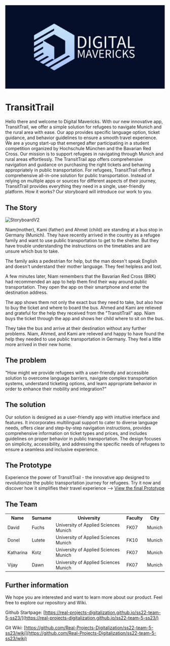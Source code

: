 <img src="./2023_05_16-Logo.png" alt="Logo" class="inline"/>

# TransitTrail

Hello there and welcome to Digital Mavericks. With our new innovative app, TransitTrail, we offer a simple solution for refugees to navigate Munich and the rural area with ease. Our app provides specific language option, ticket guidance, and behavior guidelines to ensure a smooth travel experience.
We are a young start-up that emerged after participating in a student competition organized by Hochschule München and the Bavarian Red Cross. Our mission is to support refugees in navigating through Munich and rural areas effortlessly. The TransitTrail app offers comprehensive navigation and guidance on purchasing the right tickets and behaving appropriately in public transportation. For refugees, TransitTrail offers a comprehensive all-in-one solution for public transportation. Instead of relying on multiple apps or sources for different aspects of their journey, TransitTrail provides everything they need in a single, user-friendly platform. How it works? Our storyboard will introduce our work to you.

## The Story

<img src="./2023_04_30-StoryboardV2.png" alt="StoryboardV2" class="inline"/>


Niam(mother), Kami (father) and Ahmet (child) are standing at a bus stop in Germany (Munich). They have recently arrived in the country as a refugee family and want to use public transportation to get to the shelter. But they have trouble understanding the instructions on the timetables and are unsure which bus to take.

The family asks a pedestrian for help, but the man doesn't speak English and doesn't understand their mother language. They feel helpless and lost.

A few minutes later, Niam remembers that the Bavarian Red Cross (BRK) had recommended an app to help them find their way around public transportation. They open the app on their smartphone and enter the destination address.

The app shows them not only the exact bus they need to take, but also how to buy the ticket and where to board the bus. Ahmed and Kami are relieved and grateful for the help they received from the "TransitTrail" app. Niam buys the ticket through the app and shows her child where to sit on the bus.

They take the bus and arrive at their destination without any further problems. Niam, Ahmed, and Kami are relieved and happy to have found the help they needed to use public transportation in Germany. They feel a little more arrived in their new home.

## The problem
"How might we provide refugees with a user-friendly and accessible solution to overcome language barriers, navigate complex transportation systems, understand ticketing options, and learn appropriate behavior in order to enhance their mobility and integration?"

## The solution
Our solution is designed as a user-friendly app with intuitive interface and features. It incorporates multilingual support to cater to diverse language needs, offers clear and step-by-step navigation instructions, provides comprehensive information on ticket types and prices, and includes guidelines on proper behavior in public transportation. The design focuses on simplicity, accessibility, and addressing the specific needs of refugees to ensure a seamless and inclusive experience.

## The Prototype
Experience the power of TransitTrail - the innovative app designed to revolutionize the public transportation journey for refugees. Try it now and discover how it simplifies their travel experience --> 
[View the final Prototype](https://www.figma.com/proto/totawtIjV2GnzCP89MHO1a/Team-Canvas?type=design&node-id=142-1385&scaling=scale-down&page-id=106%3A8&starting-point-node-id=142%3A1385)

## The Team

<table>
  <tr>
    <th> Name </th>
    <th> Surname </th>
    <th> University </th>
    <th> Faculty </th>
    <th> City </th>
  </tr>
  <tr>
    <td> David </td>
    <td> Fuchs </td>
    <td> University of Applied Sciences Munich </td>
    <td> FK07 </td>
    <td> Munich </td>
  </tr>
  <tr>
    <td> Donel </td>
    <td> Lutete </td>
    <td> University of Applied Sciences Munich </td>
    <td> FK10 </td>
    <td> Munich </td>
  </tr>
  <tr>
    <td> Katharina </td>
    <td> Kotz </td>
    <td> University of Applied Sciences Munich </td>
    <td> FK07 </td>
    <td> Munich </td>
  </tr>
  <tr>
    <td> Vijay </td>
    <td> Dawn </td>
    <td> University of Applied Sciences Munich </td>
    <td> FK07 </td>
    <td> Munich </td>
  </tr>
</table>

## Further information
We hope you are interested and want to learn more about our product. Feel free to explore our repository and Wiki.

Github Startpage: [https://real-projects-digitalization.github.io/ss22-team-5-ss23/](https://real-projects-digitalization.github.io/ss22-team-5-ss23/)

Git Wiki: [https://github.com/Real-Projects-Digitalization/ss22-team-5-ss23/wiki](https://github.com/Real-Projects-Digitalization/ss22-team-5-ss23/wiki)
